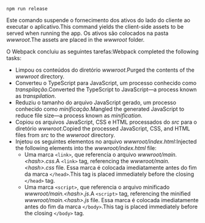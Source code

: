 ```console
npm run release
```

<span data-ttu-id="7a6ac-101">Este comando suspende o fornecimento dos ativos do lado do cliente ao executar o aplicativo.</span><span class="sxs-lookup"><span data-stu-id="7a6ac-101">This command yields the client-side assets to be served when running the app.</span></span> <span data-ttu-id="7a6ac-102">Os ativos são colocados na pasta *wwwroot*.</span><span class="sxs-lookup"><span data-stu-id="7a6ac-102">The assets are placed in the *wwwroot* folder.</span></span>

<span data-ttu-id="7a6ac-103">O Webpack concluiu as seguintes tarefas:</span><span class="sxs-lookup"><span data-stu-id="7a6ac-103">Webpack completed the following tasks:</span></span>

* <span data-ttu-id="7a6ac-104">Limpou os conteúdos do diretório *wwwroot*.</span><span class="sxs-lookup"><span data-stu-id="7a6ac-104">Purged the contents of the *wwwroot* directory.</span></span>
* <span data-ttu-id="7a6ac-105">Converteu o TypeScript para JavaScript, um processo conhecido como *transpilação*.</span><span class="sxs-lookup"><span data-stu-id="7a6ac-105">Converted the TypeScript to JavaScript&mdash;a process known as *transpilation*.</span></span>
* <span data-ttu-id="7a6ac-106">Reduziu o tamanho do arquivo JavaScript gerado, um processo conhecido como *minificação*.</span><span class="sxs-lookup"><span data-stu-id="7a6ac-106">Mangled the generated JavaScript to reduce file size&mdash;a process known as *minification*.</span></span>
* <span data-ttu-id="7a6ac-107">Copiou os arquivos JavaScript, CSS e HTML processados do *src* para o diretório *wwwroot*.</span><span class="sxs-lookup"><span data-stu-id="7a6ac-107">Copied the processed JavaScript, CSS, and HTML files from *src* to the *wwwroot* directory.</span></span>
* <span data-ttu-id="7a6ac-108">Injetou os seguintes elementos no arquivo *wwwroot/index.html*:</span><span class="sxs-lookup"><span data-stu-id="7a6ac-108">Injected the following elements into the *wwwroot/index.html* file:</span></span>
  * <span data-ttu-id="7a6ac-109">Uma marca `<link>`, que referencia o arquivo *wwwroot/main.\<hash\>.css*.</span><span class="sxs-lookup"><span data-stu-id="7a6ac-109">A `<link>` tag, referencing the *wwwroot/main.\<hash\>.css* file.</span></span> <span data-ttu-id="7a6ac-110">Essa marca é colocada imediatamente antes do fim da marca `</head>`.</span><span class="sxs-lookup"><span data-stu-id="7a6ac-110">This tag is placed immediately before the closing `</head>` tag.</span></span>
  * <span data-ttu-id="7a6ac-111">Uma marca `<script>`, que referencia o arquivo minificado *wwwroot/main.\<hash\>.js*.</span><span class="sxs-lookup"><span data-stu-id="7a6ac-111">A `<script>` tag, referencing the minified *wwwroot/main.\<hash\>.js* file.</span></span> <span data-ttu-id="7a6ac-112">Essa marca é colocada imediatamente antes do fim da marca `</body>`.</span><span class="sxs-lookup"><span data-stu-id="7a6ac-112">This tag is placed immediately before the closing `</body>` tag.</span></span>
